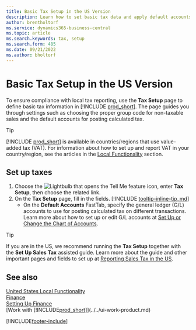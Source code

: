 ```yaml
---
title: Basic Tax Setup in the US Version
description: Learn how to set basic tax data and apply default accounts for posting calculated tax information.
author: brentholtorf
ms.service: dynamics365-business-central
ms.topic: article
ms.search.keywords: tax, setup
ms.search.form: 485
ms.date: 09/21/2022
ms.author: bholtorf
---
```

# Basic Tax Setup in the US Version

To ensure compliance with local tax reporting, use the **Tax Setup** page to define basic tax information in [!INCLUDE [prod_short](../../includes/prod_short.md)]. The page guides you through settings such as choosing the proper group code for non-taxable sales and the default accounts for posting calculated tax.

> [!TIP]
> [!INCLUDE [prod_short](../../includes/prod_short.md)] is available in countries/regions that use value-added tax (VAT). For information about how to set up and report VAT in your country/region, see the articles in the [Local Functionality](../../about-localization.md) section.

## Set up taxes

1. Choose the ![Lightbulb that opens the Tell Me feature](../../media/ui-search/search_small.png "Tell me what you want to do") icon, enter **Tax Setup**, then choose the related link.
2. On the **Tax Setup** page, fill in the fields. [!INCLUDE [tooltip-inline-tip_md](../../includes/tooltip-inline-tip_md.md)]
   * On the **Default Accounts** FastTab, specify the general ledger (G/L) accounts to use for posting calculated tax on different transactions. Learn more about how to set up or edit G/L accounts at [Set Up or Change the Chart of Accounts](../../finance-setup-chart-accounts.md).

> [!TIP]
> If you are in the US, we recommend running the **Tax Setup** together with the **Set Up Sales Tax** assisted guide. Learn more about the guide and other important pages and fields to set up at [Reporting Sales Tax in the US](us-sales-tax.md).

## See also

[United States Local Functionality](united-states-local-functionality.md)  
[Finance](../../finance.md)  
[Setting Up Finance](../../finance.md)  
[Work with [!INCLUDE[prod_short](../../includes/prod_short.md)]](../../ui-work-product.md)  

[!INCLUDE[footer-include](../../includes/footer-banner.md)]
